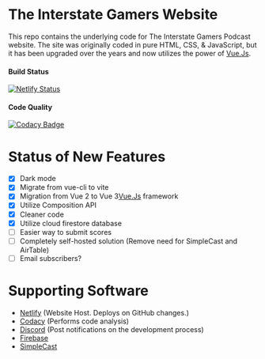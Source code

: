 # The Interstate Gamers Website  
This repo contains the underlying code for The Interstate Gamers Podcast website. The site was originally coded in pure HTML, CSS, & JavaScript, but it has been upgraded over the years and now utilizes the power of [Vue.Js](https://vuejs.org/).

#### Build Status
[![Netlify Status](https://api.netlify.com/api/v1/badges/f6b95e64-cfc4-4310-98ec-8c480461f0ff/deploy-status)](https://app.netlify.com/sites/interstategamers/deploys)

#### Code Quality
[![Codacy Badge](https://app.codacy.com/project/badge/Grade/f1bea37b4abc4c33aab020818513e8b6)](https://www.codacy.com/gh/kdevcse/interstategamers/dashboard?utm_source=github.com&amp;utm_medium=referral&amp;utm_content=kdevcse/interstategamers&amp;utm_campaign=Badge_Grade)

# Status of New Features
- [x] Dark mode
- [x] Migrate from vue-cli to vite
- [x] Migration from Vue 2 to Vue 3[Vue.Js](https://vuejs.org/) framework
- [x] Utilize Composition API
- [x] Cleaner code
- [x] Utilize cloud firestore database
- [ ] Easier way to submit scores
- [ ] Completely self-hosted solution (Remove need for SimpleCast and AirTable)
- [ ] Email subscribers?

# Supporting Software
- [Netlify](https://www.netlify.com) (Website Host. Deploys on GitHub changes.)
- [Codacy](https://app.codacy.com/) (Performs code analysis)
- [Discord](https://discordapp.com/) (Post notifications on the development process)
- [Firebase](https://firebase.google.com/)
- [SimpleCast](https://simplecast.com)
